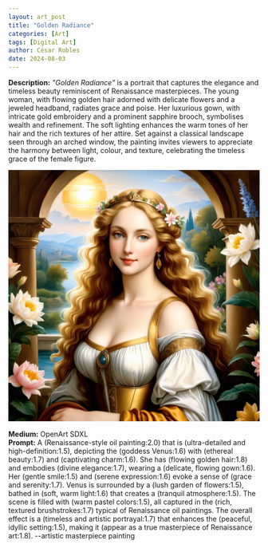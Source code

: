 ```yaml
---
layout: art_post
title: "Golden Radiance"
categories: [Art]
tags: [Digital Art]
author: César Robles
date: 2024-08-03
---
```

**Description:** *"Golden Radiance"* is a portrait that captures the elegance and timeless beauty reminiscent of Renaissance masterpieces. The young woman, with flowing golden hair adorned with delicate flowers and a jeweled headband, radiates grace and poise. Her luxurious gown, with intricate gold embroidery and a prominent sapphire brooch, symbolises wealth and refinement. The soft lighting enhances the warm tones of her hair and the rich textures of her attire. Set against a classical landscape seen through an arched window, the painting invites viewers to appreciate the harmony between light, colour, and texture, celebrating the timeless grace of the female figure.

![Golden Radiance](/imag/digital_art/golden_radiance.jpg)

**Medium:** OpenArt SDXL\
**Prompt:** A (Renaissance-style oil painting:2.0) that is (ultra-detailed and high-definition:1.5), depicting the (goddess Venus:1.6) with (ethereal beauty:1.7) and (captivating charm:1.6). She has (flowing golden hair:1.8) and embodies (divine elegance:1.7), wearing a (delicate, flowing gown:1.6). Her (gentle smile:1.5) and (serene expression:1.6) evoke a sense of (grace and serenity:1.7). Venus is surrounded by a (lush garden of flowers:1.5), bathed in (soft, warm light:1.6) that creates a (tranquil atmosphere:1.5). The scene is filled with (warm pastel colors:1.5), all captured in the (rich, textured brushstrokes:1.7) typical of Renaissance oil paintings. The overall effect is a (timeless and artistic portrayal:1.7) that enhances the (peaceful, idyllic setting:1.5), making it (appear as a true masterpiece of Renaissance art:1.8). --artistic masterpiece painting